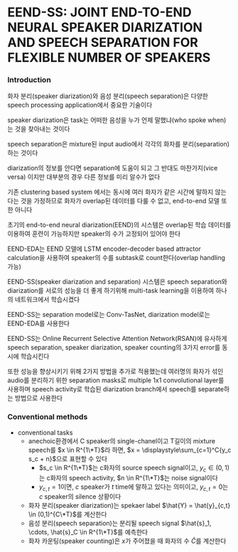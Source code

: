 # EEND-SS: JOINT END-TO-END NEURAL SPEAKER DIARIZATION AND SPEECH SEPARATION FOR FLEXIBLE NUMBER OF SPEAKERS

### Introduction

화자 분리(speaker diarization)와 음성 분리(speech separation)은 다양한 speech processing application에서 중요한 기술이다

speaker diarization은 task는 어떠한 음성을 누가 언제 말했냐(who spoke when)는 것을 찾아내는 것이다

speech separation은 mixture된 input audio에서 각각의 화자를 분리(separation)하는 것이다

diarization의 정보를 안다면 separation에 도움이 되고 그 반대도 마찬가지(vice versa) 이지만 대부분의 경우 다른 정보를 미리 알수가 없다


기존 clustering based system 에서는 동시에 여러 화자가 같은 시간에 말하지 않는 다는 것을 가정하므로 화자가 overlap된 데이터를 다룰 수 없고, end-to-end 모델 또한 아니다

초기의 end-to-end neural diarization(EEND)의 시스템은 overlap된 학습 데이터를 이용하여 훈련이 가능하지만 speaker의 수가 고정되어 있어야 한다

EEND-EDA는 EEND 모델에 LSTM encoder-decoder based attractor calculation을 사용하여 speaker의 수를 subtask로 count한다(overlap handling 가능)

EEND-SS(speaker diarization and separation) 시스템은 speech separation와 diarization를 서로의 성능을 더 좋게 하기위해 multi-task learning을 이용하여  하나의 네트워크에서 학습시켰다 

EEND-SS는 separation model로는 Conv-TasNet, diarization model로는 EEND-EDA를 사용한다

EEND-SS는 Online Recurrent Selective Attention Network(RSAN)에 유사하게 speech separation, speaker diarization, speaker counting의 3가지 error를 동시에 학습시킨다

또한 성능을 향상시키기 위해 2가지 방법을 추가로 적용했는데
여러명의 화자가 섞인 audio를 분리하기 위한 separation masks로 multiple 1x1 convolutional layer를 사용하며
speech activity로 학습된 diarization branch에서 speech를 separate하는 방법으로 사용한다


### Conventional methods

- conventional tasks
  - anechoic환경에서 C speaker의 single-chanel이고 T길이의 mixture speech를 $x \in R^{1\*T}$라 하면, $x = \displaystyle\sum_{c=1}^C{y_c s_c + n}$으로 표현할 수 있다
    - $s_c \in R^{1\*T}$는 c화자의 source speech signal이고, $y_c \in (0,1)$는 c화자의 speech activity, $n \in R^{1\*T}$는 noise signal이다
    - $y_{c,t} = 1$이면, $c$ speaker가 $t$ time에 말하고 있다는 의미이고,  $y_{c,t} = 0$는 $c$ speaker의 silence 상황이다
  - 화자 분리(speaker diarization)는 spekaer label $\hat{Y} = \hat{y}_{c,t} \in (0,1)^{C\*T}$를 계산한다
  - 음성 분리(speech separation)는 분리될 speech signal $\hat{s}_1, \cdots, \hat{s}_C \in R^{1\*T}$를 예측한다
  - 화자 카운팅(speaker counting)은 $x$가 주어졌을 때 화자의 수 $\hat{C}$를 계산한다


















